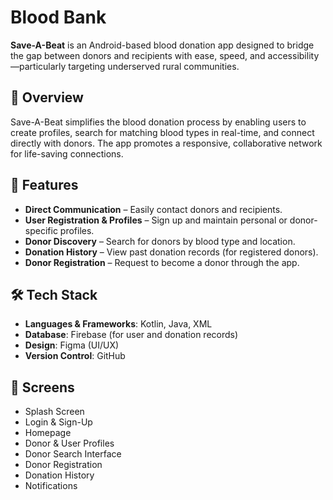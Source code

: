 # Blood Bank
**Save-A-Beat** is an Android-based blood donation app designed to bridge the gap between donors and recipients with ease, speed, and accessibility—particularly targeting underserved rural communities.

## 🚀 Overview

Save-A-Beat simplifies the blood donation process by enabling users to create profiles, search for matching blood types in real-time, and connect directly with donors. The app promotes a responsive, collaborative network for life-saving connections.

## 📱 Features

- **Direct Communication** – Easily contact donors and recipients.
- **User Registration & Profiles** – Sign up and maintain personal or donor-specific profiles.
- **Donor Discovery** – Search for donors by blood type and location.
- **Donation History** – View past donation records (for registered donors).
- **Donor Registration** – Request to become a donor through the app.

## 🛠 Tech Stack

- **Languages & Frameworks**: Kotlin, Java, XML  
- **Database**: Firebase (for user and donation records)  
- **Design**: Figma (UI/UX)  
- **Version Control**: GitHub  

## 📸 Screens

- Splash Screen  
- Login & Sign-Up  
- Homepage  
- Donor & User Profiles  
- Donor Search Interface  
- Donor Registration  
- Donation History  
- Notifications
